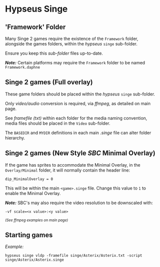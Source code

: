 # Hypseus Singe
  
## 'Framework' Folder

Many Singe 2 games require the existence of the `Framework` folder, alongside the games folders, within the _hypseus_ `singe` sub-folder.

Ensure you keep this _sub-folder_ files up-to-date.

**_Note:_** Certain platforms may require the `Framework` folder to be named `Framework.daphne`

## Singe 2 games (Full overlay)

These game folders should be placed within the _hypseus_ `singe` sub-folder.

Only _video/audio_ conversion is required, via _ffmpeg_, as detailed on main page.

See _framefile (txt)_ within each folder for the media naming convention, media files should be placed in the `Video` sub-folder.

The `BASEDIR` and `MYDIR` definitions in each main _.singe_ file can alter folder hierarchy.

## Singe 2 games (New Style _SBC_ Minimal Overlay)

If the game has sprites to accommodate the Minimal Overlay, in the `Overlay/Minimal` folder, it will normally contain the header line:


    dip_MinimalOverlay = 0

This will be within the main `<game>.singe` file. Change this value to `1` to enable the Minimal Overlay.


**_Note:_** SBC's may also require the video resolution to be downscaled with:

    -vf scale=<x value>:<y value>

<sup>_(See ffmpeg examples on main page)_</sup>

## Starting games

_Example:_

`hypseus singe vldp -framefile singe/Asterix/Asterix.txt -script singe/Asterix/Asterix.singe`

